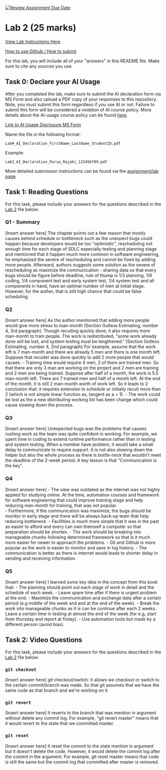 [![Review Assignment Due Date](https://classroom.github.com/assets/deadline-readme-button-24ddc0f5d75046c5622901739e7c5dd533143b0c8e959d652212380cedb1ea36.svg)](https://classroom.github.com/a/DocP1R7u)
# Lab 2 (25 marks)

[View Lab Instructions Here](L2.md)

[How to use Github / How to submit](https://parsa-rajabi.github.io/cmpt-276/#/assignment-lab-details?id=submission)

For this lab, you will include all of your "answers" in this README file. Make sure to cite any sources you use. 

## Task 0: Declare your AI Usage 

After you completed the lab, make sure to submit the AI declaration form via MS Form and also upload a PDF copy of your responses to this repository. Note, you must submit this form regardless if you use AI or not. Failure to submit this form will be considered a violation of AI course policy. More details about the AI-usage course policy can be found [here](https://parsa-rajabi.github.io/cmpt-276/#/ai-policy).

[Link to AI Usage Disclosure MS Form](http://bit.ly/276-AI)

Name the file in the following format: 

`Lab#_AI_Declaration_FirstName_LastName_StudentID.pdf`

Example:

`Lab2_AI_Declaration_Parsa_Rajabi_123456789.pdf`


More detailed submission instructions can be found via the [assignment/lab page](https://parsa-rajabi.github.io/cmpt-276/#/assignment-lab-details).

## Task 1: Reading Questions 

For this task, please include your answers for the questions described in the [Lab 2](L2.md) file below:

### Q1 - Summary
[Insert answer here]
The chapter points out a few reason that mostly causes behind schedule or bottleneck such as the unexpect bugs could happen because developers would be too "optimistic", rescheduling not enough time for each stage of SDLC especially testing and planning stage and mentioned that it happen much more common in software engineering, he emphasized the severe of rescheduling and cannot be fixed by adding more people. Afterward, authors suggests some solution as the severe of rescheduling as maximize the communication - sharing data so that every bugs should be figure before deadline, rule of thump is 1/3 planning, 1/6 coding, 1/4 component test and early system test, 1/4 system test and all components in hand, have an optimal number of men at initial stage. However, for the auther, that is still high chance that could be false scheduling.

### Q2 
[Insert answer here]
As the author mentioned that adding more people would give more stress to man-month (Section Gutless Estimating, number 4, 3rd paragraph). Though recuiting quickly done, it also requires more man-month to train people. The work is redistributed, "some work already done will be lost, and system testing must be lengthened." (Section Gutless Estimating, number 4, 2nd paragraph)
    For example, assume that the work left is 7 man-month and there are already 5 men and there is one month left. Suppose that recuiter was done quickly to add 2 more people that would causes:
        - Training time would require 4 men, 2 of them are trained men. So that there are only 3 man are working on the project and 2 men are training and 2 men are being trained. Suppose after half of a month, the work is 5.5 man-month left. There are 7 trained men and half of a month left. At the end of the month, it is still 2 man-month worth of work left. So it leads to 2 conclusion that: it requires extension in schedule or initially recuit more than 2 (which is not simple linear function as, tangent as a = 1).
        - The work could be lost as the a new distributing working list has been change which could cause slowing down the process.


### Q3 
[Insert answer here]
    Unexpected bugs was the problems that causes rushing work as the team was quite confident in working. For example, we spent time in coding to extend runtime performance rather than in testing and system testing. 
    When a member have problem, it would take a small delay to communicate to require support. It is not also slowing down the helper but also the whole process as there is bottle-neck that wouldn't meet the deadline of the 2-week period. A key lesson is that "Communication is the key". 

### Q4 
[Insert answer here]
    - The view was outdated as the internet was not highly applied for studying online. At the time, automation courses and framework for software engineering that could improve training stage and help reducing man-month for training, that was not popular.  
    - Furthermore, if the communication was maximize, the bugs should be monitor in early stage and there will be always back-up team that help reducing bottleneck.
    - Facillities is much more simple that it was in the past as easier to afford and every can own themself a computer so that preparation should be shorten.
    - The work should be breaking into manageable chunks following determined framework so that is it much more easier for newer to approach the problems.
    - Git and Github is more popular as the work is easier to monitor and save in log history. 
    - The communication is better as there is internet would leads to shorter delay in sending and receiving information.
### Q5 
[Insert answer here]
I learned some key idea in the concept from this book that:
    - The planning should point out each stage of work in detail and the schedule of each week. 
    - Leave spare time after if there is urgent problem at the end.
    - Maximize the communication and exchange data after a certain period (e.g middle of the week and and at the end of the week).
    - Break the work into manageable chunks as it is can be continue after each 2 weeks. Leave a certain time in testing at almost the end of the week (for e.g, start from thursday and report at friday).
    - Use automation tools but made by a different person (avoid bias).  
## Task 2: Video Questions

For this task, please include your answers for the questions described in the [Lab 2](L2.md) file below:

### `git checkout`
[Insert answer here]
git checkout/switch: it allows we checkout or switch to the certain commit/branch was made. So that git assumes that we have the same code as that branch and we're working on it.

### `git revert`
[Insert answer here]
It reverts to the branch that was mention in argument without delete any commit log. For example, "git revert master" means that it would revert to the state that we committed master. 

### `git reset`
[Insert answer here]
It reset the commit to the state mention in argument but it doesn't delete the code. However, it would delete the commit log after the commit in the argument.
For example, git reset master means that code is still the same but the commit log that committed after master is removed.
